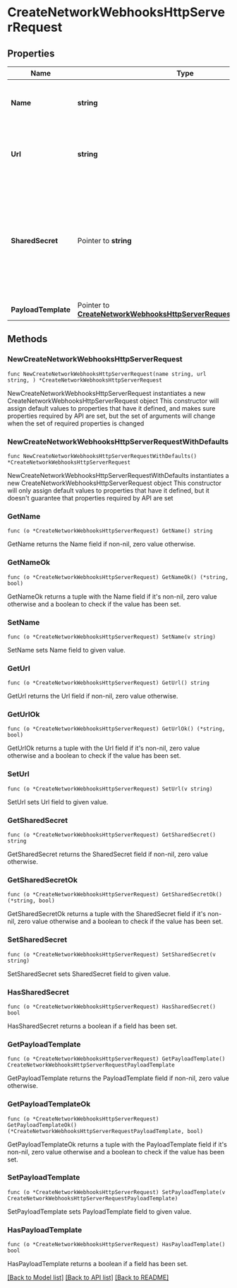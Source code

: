 # CreateNetworkWebhooksHttpServerRequest

## Properties

Name | Type | Description | Notes
------------ | ------------- | ------------- | -------------
**Name** | **string** | A name for easy reference to the HTTP server | 
**Url** | **string** | The URL of the HTTP server. Once set, cannot be updated. | 
**SharedSecret** | Pointer to **string** | A shared secret that will be included in POSTs sent to the HTTP server. This secret can be used to verify that the request was sent by Meraki. | [optional] 
**PayloadTemplate** | Pointer to [**CreateNetworkWebhooksHttpServerRequestPayloadTemplate**](CreateNetworkWebhooksHttpServerRequestPayloadTemplate.md) |  | [optional] 

## Methods

### NewCreateNetworkWebhooksHttpServerRequest

`func NewCreateNetworkWebhooksHttpServerRequest(name string, url string, ) *CreateNetworkWebhooksHttpServerRequest`

NewCreateNetworkWebhooksHttpServerRequest instantiates a new CreateNetworkWebhooksHttpServerRequest object
This constructor will assign default values to properties that have it defined,
and makes sure properties required by API are set, but the set of arguments
will change when the set of required properties is changed

### NewCreateNetworkWebhooksHttpServerRequestWithDefaults

`func NewCreateNetworkWebhooksHttpServerRequestWithDefaults() *CreateNetworkWebhooksHttpServerRequest`

NewCreateNetworkWebhooksHttpServerRequestWithDefaults instantiates a new CreateNetworkWebhooksHttpServerRequest object
This constructor will only assign default values to properties that have it defined,
but it doesn't guarantee that properties required by API are set

### GetName

`func (o *CreateNetworkWebhooksHttpServerRequest) GetName() string`

GetName returns the Name field if non-nil, zero value otherwise.

### GetNameOk

`func (o *CreateNetworkWebhooksHttpServerRequest) GetNameOk() (*string, bool)`

GetNameOk returns a tuple with the Name field if it's non-nil, zero value otherwise
and a boolean to check if the value has been set.

### SetName

`func (o *CreateNetworkWebhooksHttpServerRequest) SetName(v string)`

SetName sets Name field to given value.


### GetUrl

`func (o *CreateNetworkWebhooksHttpServerRequest) GetUrl() string`

GetUrl returns the Url field if non-nil, zero value otherwise.

### GetUrlOk

`func (o *CreateNetworkWebhooksHttpServerRequest) GetUrlOk() (*string, bool)`

GetUrlOk returns a tuple with the Url field if it's non-nil, zero value otherwise
and a boolean to check if the value has been set.

### SetUrl

`func (o *CreateNetworkWebhooksHttpServerRequest) SetUrl(v string)`

SetUrl sets Url field to given value.


### GetSharedSecret

`func (o *CreateNetworkWebhooksHttpServerRequest) GetSharedSecret() string`

GetSharedSecret returns the SharedSecret field if non-nil, zero value otherwise.

### GetSharedSecretOk

`func (o *CreateNetworkWebhooksHttpServerRequest) GetSharedSecretOk() (*string, bool)`

GetSharedSecretOk returns a tuple with the SharedSecret field if it's non-nil, zero value otherwise
and a boolean to check if the value has been set.

### SetSharedSecret

`func (o *CreateNetworkWebhooksHttpServerRequest) SetSharedSecret(v string)`

SetSharedSecret sets SharedSecret field to given value.

### HasSharedSecret

`func (o *CreateNetworkWebhooksHttpServerRequest) HasSharedSecret() bool`

HasSharedSecret returns a boolean if a field has been set.

### GetPayloadTemplate

`func (o *CreateNetworkWebhooksHttpServerRequest) GetPayloadTemplate() CreateNetworkWebhooksHttpServerRequestPayloadTemplate`

GetPayloadTemplate returns the PayloadTemplate field if non-nil, zero value otherwise.

### GetPayloadTemplateOk

`func (o *CreateNetworkWebhooksHttpServerRequest) GetPayloadTemplateOk() (*CreateNetworkWebhooksHttpServerRequestPayloadTemplate, bool)`

GetPayloadTemplateOk returns a tuple with the PayloadTemplate field if it's non-nil, zero value otherwise
and a boolean to check if the value has been set.

### SetPayloadTemplate

`func (o *CreateNetworkWebhooksHttpServerRequest) SetPayloadTemplate(v CreateNetworkWebhooksHttpServerRequestPayloadTemplate)`

SetPayloadTemplate sets PayloadTemplate field to given value.

### HasPayloadTemplate

`func (o *CreateNetworkWebhooksHttpServerRequest) HasPayloadTemplate() bool`

HasPayloadTemplate returns a boolean if a field has been set.


[[Back to Model list]](../README.md#documentation-for-models) [[Back to API list]](../README.md#documentation-for-api-endpoints) [[Back to README]](../README.md)


